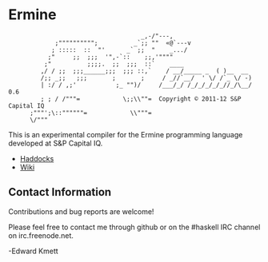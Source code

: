 Ermine
======

                                         _,-/"---,
                 ;"""""""""";          _`;; ""  «@`---v
                ; :::::  ::  "'      _` ;;  "    _.../
               ;"     ;;  ;;;  '",-`::    ;;,'""""
              ;"          ;;;;.  ;;  ;;;  ::`    ____
             ,/ / ;;  ;;;______;;;  ;;; ::,`    / __/_____ _  ( )__  __
             /;; _;;   ;;;       ;       ;     / _//`__/  ' \/ /`_ \/ -)
             | :/ / ,;'           ;_ "")/     /___/_/ /_/_/_/_/_//_/\__/ 0.6
             ; ; / /"""=            \;;\\""=  Copyright © 2011-12 S&P Capital IQ
          ;"""';\::""""""=            \\"""=
          \/"""


This is an experimental compiler for the Ermine programming language developed at S&P Capital IQ.

* [Haddocks](http://ekmett.github.com/ermine)
* [Wiki](http://ekmett.github.com/ermine/wiki)

Contact Information
-------------------

Contributions and bug reports are welcome!

Please feel free to contact me through github or on the #haskell IRC channel on irc.freenode.net.

-Edward Kmett
